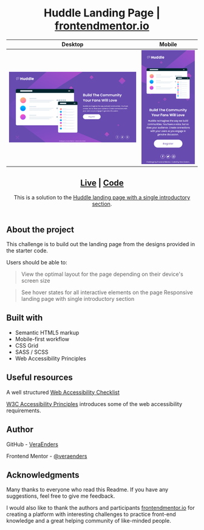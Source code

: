 <h1 align="center"> Huddle Landing Page | <a href="https://www.frontendmentor.io">frontendmentor.io</a></h1>

| Desktop | Mobile |
| --- | --- |
| ![Desktop](./src/assets/design/screenshot-desktop.png)  | ![Mobile](./src/assets/design/screenshot-mobile.png) |

<div align="center">
  <h2><a href="https://veraenders.github.io/huddle-landing-page/">Live</a>
  <span> | </span> 
  <a href="https://github.com/VeraEnders/huddle-landing-page/">Code</a></h2>
  <div>This is a solution to the <a href="https://www.frontendmentor.io/challenges/huddle-landing-page-with-a-single-introductory-section-B_2Wvxgi0">Huddle landing page with a single introductory section</a>.</div>
</div>
<br>

## About the project
This challenge is to build out the landing page from the designs provided in the starter code.

Users should be able to:

> View the optimal layout for the page depending on their device's screen size

> See hover states for all interactive elements on the page
Responsive landing page with single introductory section

## Built with

- Semantic HTML5 markup
- Mobile-first workflow
- CSS Grid
- SASS / SCSS
- Web Accessibility Principles

## Useful resources 
 A well structured  [Web Accessibility Checklist](https://www.a11yproject.com/checklist/)

[W3C Accessibility Principles](https://www.w3.org/WAI/fundamentals/accessibility-principles/) introduces some of the web accessibility requirements.

## Author

GitHub - [VeraEnders](https://github.com/VeraEnders)

Frontend Mentor - [@veraenders](https://www.frontendmentor.io/profile/veraenders)

## Acknowledgments

Many thanks to everyone who read this Readme. If you have any suggestions, feel free to give me feedback. 

I would also like to thank the authors and participants <a href="https://www.frontendmentor.io">frontendmentor.io</a> for creating a platform with interesting challenges to practice front-end knowledge and a great helping community of like-minded people.